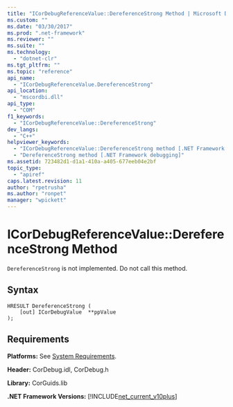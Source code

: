 ```yaml
---
title: "ICorDebugReferenceValue::DereferenceStrong Method | Microsoft Docs"
ms.custom: ""
ms.date: "03/30/2017"
ms.prod: ".net-framework"
ms.reviewer: ""
ms.suite: ""
ms.technology: 
  - "dotnet-clr"
ms.tgt_pltfrm: ""
ms.topic: "reference"
api_name: 
  - "ICorDebugReferenceValue.DereferenceStrong"
api_location: 
  - "mscordbi.dll"
api_type: 
  - "COM"
f1_keywords: 
  - "ICorDebugReferenceValue::DereferenceStrong"
dev_langs: 
  - "C++"
helpviewer_keywords: 
  - "ICorDebugReferenceValue::DereferenceStrong method [.NET Framework debugging]"
  - "DereferenceStrong method [.NET Framework debugging]"
ms.assetid: 723482d1-d1a1-410a-a405-677eeb04e2bf
topic_type: 
  - "apiref"
caps.latest.revision: 11
author: "rpetrusha"
ms.author: "ronpet"
manager: "wpickett"
---
```

# ICorDebugReferenceValue::DereferenceStrong Method
`DereferenceStrong` is not implemented. Do not call this method.  
  
## Syntax  
  
```  
HRESULT DereferenceStrong (  
    [out] ICorDebugValue  **ppValue  
);  
```  
  
## Requirements  
 **Platforms:** See [System Requirements](../../../../docs/framework/get-started/system-requirements.md).  
  
 **Header:** CorDebug.idl, CorDebug.h  
  
 **Library:** CorGuids.lib  
  
 **.NET Framework Versions:** [!INCLUDE[net_current_v10plus](../../../../includes/net-current-v10plus-md.md)]